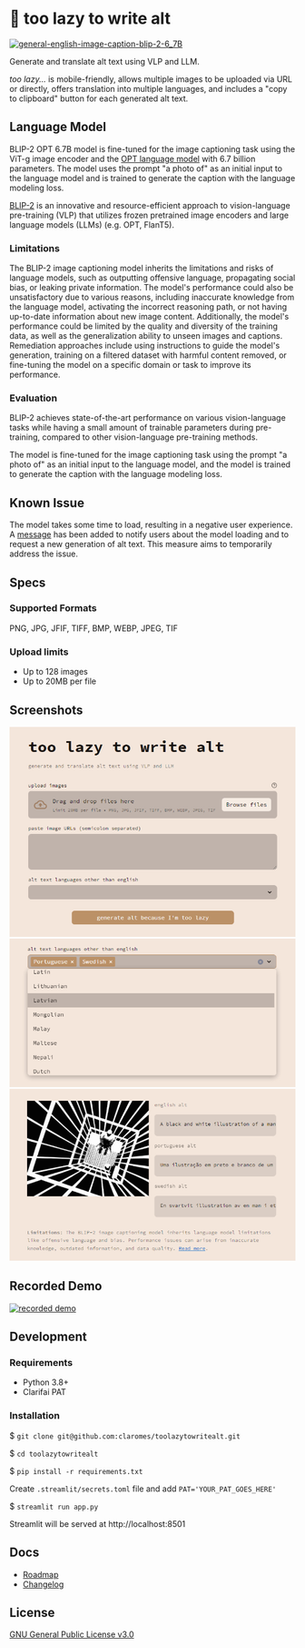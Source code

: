 # 🦥 too lazy to write alt

[![general-english-image-caption-blip-2-6_7B](https://clarifai.com/api/salesforce/blip/models/general-english-image-caption-blip-2-6_7B/badge)](https://clarifai.com/salesforce/blip/models/general-english-image-caption-blip-2-6_7B)

Generate and translate alt text using VLP and LLM.

*too lazy...* is mobile-friendly, allows multiple images to be uploaded via URL or directly, offers translation into multiple languages, and includes a "copy to clipboard" button for each generated alt text.

## Language Model

BLIP-2 OPT 6.7B model is fine-tuned for the image captioning task using the ViT-g image encoder and the [OPT language model](https://arxiv.org/pdf/2205.01068.pdf) with 6.7 billion parameters. The model uses the prompt "a photo of" as an initial input to the language model and is trained to generate the caption with the language modeling loss.

[BLIP-2](https://arxiv.org/pdf/2301.12597.pdf) is an innovative and resource-efficient approach to vision-language pre-training (VLP) that utilizes frozen pretrained image encoders and large language models (LLMs) (e.g. OPT, FlanT5).

### Limitations

The BLIP-2 image captioning model inherits the limitations and risks of language models, such as outputting offensive language, propagating social bias, or leaking private information. The model's performance could also be unsatisfactory due to various reasons, including inaccurate knowledge from the language model, activating the incorrect reasoning path, or not having up-to-date information about new image content. Additionally, the model's performance could be limited by the quality and diversity of the training data, as well as the generalization ability to unseen images and captions. Remediation approaches include using instructions to guide the model's generation, training on a filtered dataset with harmful content removed, or fine-tuning the model on a specific domain or task to improve its performance.

### Evaluation
BLIP-2 achieves state-of-the-art performance on various vision-language tasks while having a small amount of trainable parameters during pre-training, compared to other vision-language pre-training methods.

The model is fine-tuned for the image captioning task using the prompt "a photo of" as an initial input to the language model, and the model is trained to generate the caption with the language modeling loss.

## Known Issue

The model takes some time to load, resulting in a negative user experience. A [message](https://github.com/claromes/toolazytowritealt/blob/a8163ce8d0f508a035b55de88a95d94d49b56408/app.py#L128) has been added to notify users about the model loading and to request a new generation of alt text. This measure aims to temporarily address the issue.

## Specs

### Supported Formats

PNG, JPG, JFIF, TIFF, BMP, WEBP, JPEG, TIF

### Upload limits

- Up to 128 images
- Up to 20MB per file

## Screenshots

![too lazy to write alt](docs/toolazy1.jpg)
![too lazy to write alt](docs/toolazy2.jpg)
![too lazy to write alt](docs/toolazy3.jpg)

## Recorded Demo

[![recorded demo](https://github.com/claromes/toolazytowritealt/assets/28742647/fd075a3f-9657-4aab-b674-6704e10791ea)](https://github.com/claromes/toolazytowritealt/assets/28742647/fd075a3f-9657-4aab-b674-6704e10791ea)

## Development

### Requirements

- Python 3.8+
- Clarifai PAT

### Installation

$ `git clone git@github.com:claromes/toolazytowritealt.git`

$ `cd toolazytowritealt`

$ `pip install -r requirements.txt`

Create `.streamlit/secrets.toml` file and add `PAT='YOUR_PAT_GOES_HERE'`

$ `streamlit run app.py`

Streamlit will be served at http://localhost:8501

## Docs

- [Roadmap](docs/ROADMAP.md)
- [Changelog](docs/CHANGELOG.md)

## License

[GNU General Public License v3.0](LICENSE)
